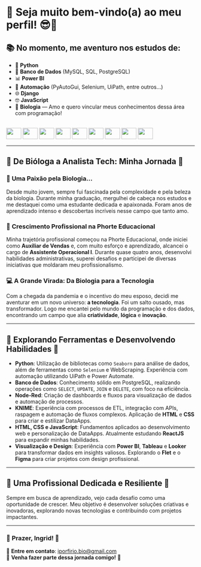 # 🌟 Seja muito bem-vindo(a) ao meu perfil! 😎🚀

## 📚 No momento, me aventuro nos estudos de:

- 🐍 **Python**
- 💾 **Banco de Dados** (MySQL, SQL, PostgreSQL)
- 📊 **Power BI**
- 🤖 **Automação** (PyAutoGui, Selenium, UiPath, entre outros...)
- 🌐 **Django**
- 🤓 **JavaScript**
- 🧬 **Biologia** — Amo e quero vincular meus conhecimentos dessa área com programação!

<div style="display: inline_block"><br>
   <img src="https://cdn.jsdelivr.net/gh/devicons/devicon/icons/python/python-original.svg" height="30" width="40">
   <img src="https://cdn.jsdelivr.net/gh/devicons/devicon@latest/icons/mysql/mysql-original.svg" height="30" width="40">         
   <img src="https://cdn.jsdelivr.net/gh/devicons/devicon@latest/icons/matplotlib/matplotlib-plain-wordmark.svg" height="30" width="40">
   <img src="https://cdn.jsdelivr.net/gh/devicons/devicon/icons/selenium/selenium-original.svg" height="30" width="40">
   <img src="https://cdn.jsdelivr.net/gh/devicons/devicon@latest/icons/jupyter/jupyter-plain-wordmark.svg" height="30" width="40">
   <img src="https://cdn.jsdelivr.net/gh/devicons/devicon/icons/anaconda/anaconda-original.svg" height="30" width="40">
   <img src="https://cdn.jsdelivr.net/gh/devicons/devicon@latest/icons/plotly/plotly-original-wordmark.svg" height="30" width="40">     
   <img src="https://cdn.jsdelivr.net/gh/devicons/devicon@latest/icons/postgresql/postgresql-original-wordmark.svg" height="30" width="40">
   <img src="https://cdn.jsdelivr.net/gh/devicons/devicon@latest/icons/visualstudio/visualstudio-original.svg" height="30" width="40">
</div>

---

## 🧬 **De Bióloga a Analista Tech: Minha Jornada** 🚀

### 🌿 **Uma Paixão pela Biologia...**
Desde muito jovem, sempre fui fascinada pela complexidade e pela beleza da biologia. Durante minha graduação, mergulhei de cabeça nos estudos e me destaquei como uma estudante dedicada e apaixonada. Foram anos de aprendizado intenso e descobertas incríveis nesse campo que tanto amo.

### 🏢 **Crescimento Profissional na Phorte Educacional**  
Minha trajetória profissional começou na Phorte Educacional, onde iniciei como **Auxiliar de Vendas** e, com muito esforço e aprendizado, alcancei o cargo de **Assistente Operacional I**. Durante quase quatro anos, desenvolvi habilidades administrativas, superei desafios e participei de diversas iniciativas que moldaram meu profissionalismo.

### 💻 **A Grande Virada: Da Biologia para a Tecnologia**  
Com a chegada da pandemia e o incentivo do meu esposo, decidi me aventurar em um novo universo: **a tecnologia**. Foi um salto ousado, mas transformador. Logo me encantei pelo mundo da programação e dos dados, encontrando um campo que alia **criatividade**, **lógica** e **inovação**.

---

## 🚀 **Explorando Ferramentas e Desenvolvendo Habilidades** 🔧

- **Python**: Utilização de bibliotecas como `Seaborn` para análise de dados, além de ferramentas como `Selenium` e WebScraping. Experiência com automação utilizando UiPath e Power Automate.  
- **Banco de Dados**: Conhecimento sólido em PostgreSQL, realizando operações como `SELECT`, `UPDATE`, `JOIN` e `DELETE`, com foco na eficiência.  
- **Node-Red**: Criação de dashboards e fluxos para visualização de dados e automação de processos.  
- **KNIME**: Experiência com processos de ETL, integração com APIs, raspagem e automação de fluxos complexos. Aplicação de **HTML** e **CSS** para criar e estilizar DataApps.  
- **HTML, CSS e JavaScript**: Fundamentos aplicados ao desenvolvimento web e personalização de DataApps. Atualmente estudando **ReactJS** para expandir minhas habilidades.  
- **Visualização e Design**: Experiência com **Power BI**, **Tableau** e **Looker** para transformar dados em insights valiosos. Explorando o **Flet** e o **Figma** para criar projetos com design profissional.

---

## 🎯 **Uma Profissional Dedicada e Resiliente** 💪  
Sempre em busca de aprendizado, vejo cada desafio como uma oportunidade de crescer. Meu objetivo é desenvolver soluções criativas e inovadoras, explorando novas tecnologias e contribuindo com projetos impactantes.

---

### 🌟 **Prazer, Ingrid!** 🤩  
📧 **Entre em contato**: iporfirio.bio@gmail.com  
💬 **Venha fazer parte dessa jornada comigo!** 🚀
